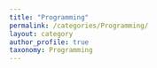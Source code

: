 ```yaml
---
title: "Programming"
permalink: /categories/Programming/
layout: category
author_profile: true
taxonomy: Programming
---
```



